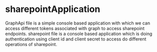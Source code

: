 # sharepointApplication
GraphApi file is a simple console based application with which we can access different tokens associated with graph to access sharepoint endpoints.
sharepoint file is a console based application which is doing authentication using client id and client secret to access do different operations of sharepoint.
